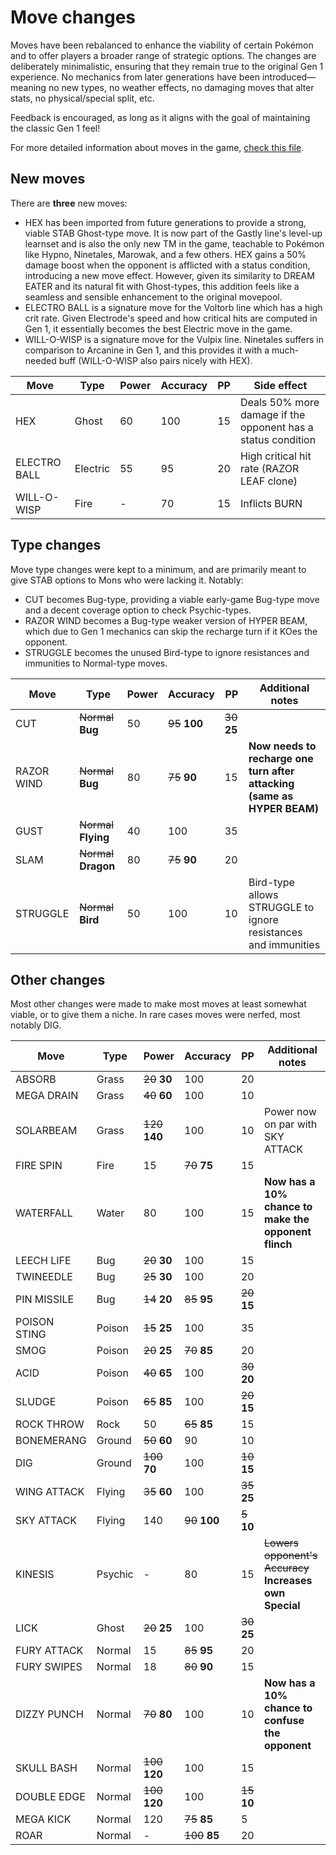# Move changes

Moves have been rebalanced to enhance the viability of certain Pokémon and to offer players a broader range of strategic options. The changes are deliberately minimalistic, ensuring that they remain true to the original Gen 1 experience. No mechanics from later generations have been introduced—meaning no new types, no weather effects, no damaging moves that alter stats, no physical/special split, etc.

Feedback is encouraged, as long as it aligns with the goal of maintaining the classic Gen 1 feel!

For more detailed information about moves in the game, [check this file](../data/moves/moves.asm).


## New moves

There are **three** new moves:
- HEX has been imported from future generations to provide a strong, viable STAB Ghost-type move. It is now part of the Gastly line's level-up learnset and is also the only new TM in the game, teachable to Pokémon like Hypno, Ninetales, Marowak, and a few others. HEX gains a 50% damage boost when the opponent is afflicted with a status condition, introducing a new move effect. However, given its similarity to DREAM EATER and its natural fit with Ghost-types, this addition feels like a seamless and sensible enhancement to the original movepool.
- ELECTRO BALL is a signature move for the Voltorb line which has a high crit rate. Given Electrode's speed and how critical hits are computed in Gen 1, it essentially becomes the best Electric move in the game.
- WILL-O-WISP is a signature move for the Vulpix line. Ninetales suffers in comparison to Arcanine in Gen 1, and this provides it with a much-needed buff (WILL-O-WISP also pairs nicely with HEX).

| Move         | Type     | Power | Accuracy | PP | Side effect                                                    |
|--------------|----------|-------|----------|----|----------------------------------------------------------------|
| HEX          | Ghost    | 60    | 100      | 15 | Deals 50% more damage if the opponent has a status condition   |
| ELECTRO BALL | Electric | 55    | 95       | 20 | High critical hit rate (RAZOR LEAF clone)                      |
| WILL-O-WISP  | Fire     | -     | 70       | 15 | Inflicts BURN                                                  |


## Type changes

Move type changes were kept to a minimum, and are primarily meant to give STAB options to Mons who were lacking it. Notably:
- CUT becomes Bug-type, providing a viable early-game Bug-type move and a decent coverage option to check Psychic-types.
- RAZOR WIND becomes a Bug-type weaker version of HYPER BEAM, which due to Gen 1 mechanics can skip the recharge turn if it KOes the opponent.
- STRUGGLE becomes the unused Bird-type to ignore resistances and immunities to Normal-type moves.


| Move         | Type                  | Power | Accuracy       | PP | Additional notes                                                            |
|--------------|-----------------------|-------|----------------|----|-----------------------------------------------------------------------------|
| CUT          | ~~Normal~~ **Bug**    | 50    | ~~95~~ **100** | ~~30~~ **25** |                                                                  |
| RAZOR WIND   | ~~Normal~~ **Bug**    | 80    | ~~75~~ **90**  | 15 | **Now needs to recharge one turn after attacking (same as HYPER BEAM)**     |
| GUST         | ~~Normal~~ **Flying** | 40    | 100            | 35 |                                                                             |
| SLAM         | ~~Normal~~ **Dragon** | 80    | ~~75~~ **90**  | 20 |                                                                             |
| STRUGGLE     | ~~Normal~~ **Bird**   | 50    | 100            | 10 | Bird-type allows STRUGGLE to ignore resistances and immunities              |


## Other changes

Most other changes were made to make most moves at least somewhat viable, or to give them a niche.
In rare cases moves were nerfed, most notably DIG.


| Move         | Type     | Power            | Accuracy       | PP            | Additional notes                                               |
|--------------|----------|------------------|----------------|---------------|----------------------------------------------------------------|
| ABSORB       | Grass    | ~~20~~ **30**    | 100            | 20            |                                                                |
| MEGA DRAIN   | Grass    | ~~40~~ **60**    | 100            | 10            |                                                                |
| SOLARBEAM    | Grass    | ~~120~~ **140**  | 100            | 10            | Power now on par with SKY ATTACK                               |
| FIRE SPIN    | Fire     | 15               | ~~70~~ **75**  | 15            |                                                                |
| WATERFALL    | Water    | 80               | 100            | 15            | **Now has a 10% chance to make the opponent flinch**           |
| LEECH LIFE   | Bug      | ~~20~~ **30**    | 100            | 15            |                                                                |
| TWINEEDLE    | Bug      | ~~25~~ **30**    | 100            | 20            |                                                                |
| PIN MISSILE  | Bug      | ~~14~~ **20**    | ~~85~~ **95**  | ~~20~~ **15** |                                                                |
| POISON STING | Poison   | ~~15~~ **25**    | 100            | 35            |                                                                |
| SMOG         | Poison   | ~~20~~ **25**    | ~~70~~ **85**  | 20            |                                                                |
| ACID         | Poison   | ~~40~~ **65**    | 100            | ~~30~~ **20** |                                                                |
| SLUDGE       | Poison   | ~~65~~ **85**    | 100            | ~~20~~ **15** |                                                                |
| ROCK THROW   | Rock     | 50               | ~~65~~ **85**  | 15            |                                                                |
| BONEMERANG   | Ground   | ~~50~~ **60**    | 90             | 10            |                                                                |
| DIG          | Ground   | ~~100~~ **70**   | 100            | ~~10~~ **15** |                                                                |
| WING ATTACK  | Flying   | ~~35~~ **60**    | 100            | ~~35~~ **25** |                                                                |
| SKY ATTACK   | Flying   | 140              | ~~90~~ **100** | ~~5~~ **10**  |                                                                |
| KINESIS      | Psychic  | -                | 80             | 15            | ~~Lowers opponent's Accuracy~~ **Increases own Special**       |
| LICK         | Ghost    | ~~20~~ **25**    | 100            | ~~30~~ **25** |                                                                |
| FURY ATTACK  | Normal   | 15               | ~~85~~ **95**  | 20            |                                                                |
| FURY SWIPES  | Normal   | 18               | ~~80~~ **90**  | 15            |                                                                |
| DIZZY PUNCH  | Normal   | ~~70~~ **80**    | 100            | 10            | **Now has a 10% chance to confuse the opponent**               |
| SKULL BASH   | Normal   | ~~100~~ **120**  | 100            | 15            |                                                                |
| DOUBLE EDGE  | Normal   | ~~100~~ **120**  | 100            | ~~15~~ **10** |                                                                |
| MEGA KICK    | Normal   | 120              | ~~75~~ **85**  | 5             |                                                                |
| ROAR         | Normal   | -                | ~~100~~ **85** | 20            |                                                                |















